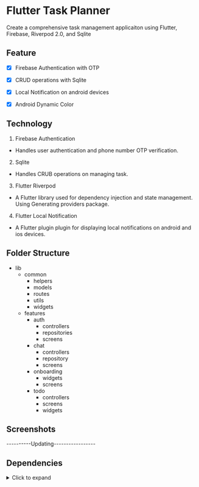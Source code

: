 # Flutter Task Planner

Create a comprehensive task management applicaiton using Flutter, Firebase, Riverpod 2.0, and Sqlite

## Feature

- [X] Firebase Authentication with OTP
- [X] CRUD operations with Sqlite
- [X] Local Notification on android devices
- [X] Android Dynamic Color 


## Technology
1. Firebase Authentication<br />
- Handles user authentication and phone number OTP verification.
2. Sqlite<br />
- Handles CRUB operations on managing task.
3. Flutter Riverpod<br />
- A Flutter library used for dependency injection and state management. Using Generating providers package.
4. Flutter Local Notification<br />
- A Flutter plugin plugin for displaying local notifications on android and ios devices.

## Folder Structure
- lib
  - common
    - helpers
    - models
    - routes
    - utils
    - widgets
  - features
    - auth
      - controllers
      - repositories
      - screens
    - chat
      - controllers
      - repository
      - screens
    - onboarding
      - widgets
      - screens
    - todo
      - controllers
      - screens
      - widgets

## Screenshots
----------Updating-----------------
## Dependencies
<details>
     <summary> Click to expand </summary>
     
* [flutter_screenutil](https://pub.dev/packages/flutter_screenutil)
* [hooks_riverpod](https://pub.dev/packages/hooks_riverpod)
* [google_fonts](https://pub.dev/packages/google_fonts)
* [flutter_vector_icons](https://pub.dev/packages/flutter_vector_icons)
* [smooth_page_indicator](https://pub.dev/packages/smooth_page_indicator)
* [country_picker](https://pub.dev/packages/country_picker)
* [pinput](https://pub.dev/packages/pinput)
* [riverpod_annotation](https://pub.dev/packages/riverpod_annotation)
* [firebase_auth](https://pub.dev/packages/firebase_auth)
* [sqflite](https://pub.dev/packages/sqflite)
* [dynamic_color](https://pub.dev/packages/dynamic_color)
* [firebase_core](https://pub.dev/packages/firebase_core)
* [rxdart](https://pub.dev/packages/rxdart)
* [flutter_local_notifications](https://pub.dev/packages/flutter_local_notifications)
* [timezone](https://pub.dev/packages/timezone)
* [flutter_datetime_picker_plus](https://pub.dev/packages/flutter_datetime_picker_plus)



## Getting Started
Follow the steps below to get started with the Flutter Whatsapp Clone project:

1. Clone the repository:
```bash
git clone https://github.com/T-qa/task-planner-app
```
2. Navigate to the project directory:
```bash
cd flutter-whatsapp-clone
```
3. Install the dependencies:
```bash
flutter pub get
```
4. Run the app:
```bash
flutter run
```
Make sure you have Flutter SDK installed and set up on your machine before running the app.







